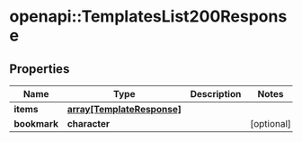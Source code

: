 # openapi::TemplatesList200Response


## Properties
Name | Type | Description | Notes
------------ | ------------- | ------------- | -------------
**items** | [**array[TemplateResponse]**](TemplateResponse.md) |  | 
**bookmark** | **character** |  | [optional] 


